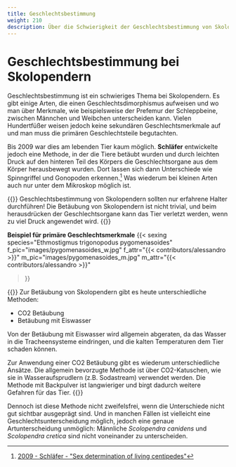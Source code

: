 ```yaml
---
title: Geschlechtsbestimmung
weight: 210
description: Über die Schwierigkeit der Geschlechtsbestimmung von Skolopendern.
---
```


# Geschlechtsbestimmung bei Skolopendern

Geschlechtsbestimmung ist ein schwieriges Thema bei Skolopendern. Es gibt einige Arten, die einen Geschlechtsdimorphismus aufweisen und wo man über Merkmale, wie beispielsweise der Prefemur der Schleppbeine, zwischen Männchen und Weibchen unterscheiden kann. Vielen Hundertfüßer weisen jedoch keine sekundären Geschlechtsmerkmale auf und man muss die primären Geschlechtsteile begutachten.

Bis 2009 war dies am lebenden Tier kaum möglich. **Schläfer** entwickelte jedoch eine Methode, in der die Tiere betäubt wurden und durch leichten Druck auf den hinteren Teil des Körpers die Geschlechtsorgane aus dem Körper herausbewegt wurden. Dort lassen sich dann Unterschiede wie Spinngriffel und Gonopoden erkennen.[^4] Was wiederum bei kleinen Arten auch nur unter dem Mikroskop möglich ist.  

{{<hint danger >}}
Geschlechtsbestimmung von Skolopendern sollten nur erfahrene Halter durchführen! Die Betäubung von Skolopendern ist nicht trivial, und beim herausdrücken der Geschlechtsorgane kann das Tier verletzt werden, wenn zu viel Druck angewendet wird. 
{{</hint>}}

**Beispiel für primäre Geschlechtsmerkmale**
{{< sexing 
    species="Ethmostigmus trigonopodus pygomenasoides"
    f_pic="images/pygomenasoides_w.jpg" 
    f_attr="{{< contributors/alessandro >}}"
    m_pic="images/pygomenasoides_m.jpg" 
    m_attr="{{< contributors/alessandro >}}"
>}}

{{<hint warning>}}
Zur Betäubung von Skolopendern gibt es heute unterschiedliche Methoden:

- CO2 Betäubung
- Betäubung mit Eiswasser

Von der Betäubung mit Eiswasser wird allgemein abgeraten, da das Wasser in die Tracheensysteme eindringen, und die kalten Temperaturen dem Tier schaden können.

Zur Anwendung einer CO2 Betäubung gibt es wiederum unterschiedliche Ansätze. Die allgemein bevorzugte Methode ist über CO2-Katuschen, wie sie in Wasseraufsprudlern (z.B. Sodastream) verwendet werden. Die Methode mit Backpulver ist langwieriger und birgt dadurch weitere Gefahren für das Tier.
{{</hint>}}

Dennoch ist diese Methode nicht zweifelsfrei, wenn die Unterschiede nicht gut sichtbar ausgeprägt sind. Und in manchen Fällen ist vielleicht eine Geschlechtsunterscheidung möglich, jedoch eine genaue Artunterscheidung unmöglich: Männliche _Scolopendra canidens_ und _Scolopendra cretica_ sind nicht voneinander zu unterscheiden.

[^4]: [2009 - Schläfer - "Sex determination of living centipedes"](https://hochzeitsfotograf-reneschlaefer.de/Latrodecta_Scolopendomorpha_englisch_30_11_09-2.pdf)
